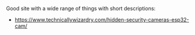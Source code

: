 Good site with a wide range of things with short descriptions:
- https://www.technicallywizardry.com/hidden-security-cameras-esp32-cam/

